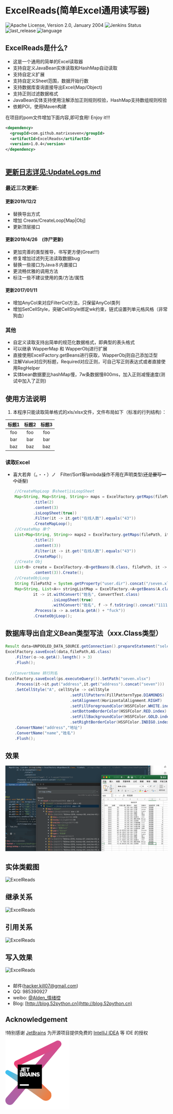 # ExcelReads(简单Excel通用读写器)

![Apache License, Version 2.0, January 2004](https://img.shields.io/github/license/apache/maven.svg?label=License)
![Jenkins Status](https://img.shields.io/badge/build-passing-green)
![last_release](https://img.shields.io/badge/release-1.0.4-green)
![language](https://img.shields.io/badge/language-java-orange.svg)
## ExcelReads是什么?
* 这是一个通用的简单的Excel读取器
* 支持自定义JavaBean实体读取和HashMap自动读取
* 支持自定义扩展
* 支持自定义Sheet范围，数据开始行数
* 支持数据库查询直接导出Excel(Map/Object)
* 支持正则过滤数据格式
* JavaBean实体支持使用注解添加正则规则校验，HashMap支持数组规则校验
* 依赖POI，使用Maven构建

在项目的pom文件增加下面内容,即可食用! Enjoy it!!!
```xml
<dependency>
  <groupId>com.github.matrixseven</groupId>
  <artifactId>ExcelReads</artifactId>
  <version>1.0.4</version>
</dependency>



```

## [更新日志详见:UpdateLogs.md](UPDATELOG.MD)
### 最近三次更新:


#### 更新2019/12/2　
* 替换导出方式
* 增加 Create/CreateLoop[Map|Obj]
* 更新顶层接口

#### 更新2019/4/26　(诈尸更新)
* 更加完善的类型推导，书写更方便(Great!!!)
* 修复增加过滤列无法读取数据bug
* 替换一些接口为Java８内置接口
* 更流畅优雅的调用方法
* 标注一些不建议使用的类/方法/属性

#### 更新2017/01/11
* 增加AnyCol来对应FilterCol方法，只保留AnyCol类列
* 增加SetCellStyle，突破CellStyle绑定wk约束，链式设置列单元格风格（非常狗血）


### 其他
* 自定义读取支持出简单的规范化数据格式，即典型的表头格式
* 可以继承 WapperMap 和 WapperObj进行扩展
* 直接使用ExcelFactory.getBeans进行获取，WapperObj则自己添加泛型
* 注解Value对应列标题，Required对应正则，可自己写正则表达式或者直接使用RegHelper
* 实体bean数据要比hashMap慢，7w条数据慢800ms，加入正则减慢速度(测试中加入了正则)

## 使用方法说明
1. 本程序只能读取简单格式的xls/xlsx文件，文件布局如下（标准的行列结构）：<br>

| 标题1 | 标题2 | 标题3 |
|:-----:|:-----:|:-----:|
|foo    | foo   | foo   |
|bar    | bar   | bar   |
|baz    | baz   | baz   |

### 读取Excel

* 喜大若奔（。・・）ノ　Filter/Sort等lambda操作不用在声明类型(~~还是要写一个泛型~~)
```java
    //CreateMapLoop 多sheet|isLoopSheet
    Map<String, Map<String, String>> maps = ExcelFactory.getMaps(filePath, it -> it.vocSize(1999)
            .title(2)
            .content(3)
            .isLoopSheet(true))
            .Filter(it -> it.get("在线人数").equals("43"))
            .CreateMapLoop();
    //CreateMap 单个
    List<Map<String, String>> maps2 = ExcelFactory.getMaps(filePath, it -> it.vocSize(1999)
            .title(2)
            .content(3))
            .Filter(it -> it.get("在线人数").equals("43"))
            .CreateMap();
    //Create Obj
    List<B> create = ExcelFactory.<B>getBeans(B.class, filePath, it -> it.title(2)
            .content(3)).Create();
    //CreateObjLoop
    String filePath2 = System.getProperty("user.dir").concat("/seven.xlsx");
    Map<String, List<A>> stringListMap = ExcelFactory.<A>getBeans(A.class, filePath2,
            it -> it.withConvert("姓名", ConvertTest.class)
                    .isLoopSheet(true)
                    .withConvert("姓名", f -> f.toString().concat("111111111")))
            .Process(a -> a.setA(a.getA() + "fuck"))
            .CreateObjLoop();
```
## 数据库导出自定义Bean类型写法（xxx.Class类型）
```java
Result data=UNPOOLED_DATA_SOURCE.getConnection().prepareStatement("select * FROM  users_info limit 1000").executeQuery()
ExcelFactory.saveExcel(data,filePath,AS.class)
    .Filter(ｏ->o.getA().length() > 3)
    .Flush();
    
  //ConvertName 转行列名  
ExcelFactory.saveExcel(ps.executeQuery()).SetPath("seven.xlsx")
    .Process(it->it.put("address",it.get("address").concat("seven")))
    .SetCellStyle("A", cellStyle -> cellStyle
                            .setFillPattern(FillPatternType.DIAMONDS)
                            .setAlignment(HorizontalAlignment.RIGHT)
                            .setFillForegroundColor(HSSFColor.WHITE.index)
                            .setBottomBorderColor(HSSFColor.RED.index)
                            .setFillBackgroundColor(HSSFColor.GOLD.index)
                            .setRightBorderColor(HSSFColor.INDIGO.index))
    .ConvertName("address","地址")
    .ConvertName("name","姓名")
    .Flush();
```

 ## 效果
![ExcelReads](效果_.png)
## 实体类截图
![ExcelReads](实体类.png)
## 继承关系
![ExcelReads](关系.png)
## 引用关系
![ExcelReads](引用.png)
## 写入效果
![ExcelReads](write.png)

## 
* 邮件(hacker.kill07@gmail.com)
* QQ: 985390927
* weibo: [@Alden_情绪控](http://weibo.com/Sweets07)
* Blog: [http://blog.52python.cn](http://blog.52python.cn)

## Acknowledgement
!特别感谢 [JetBrains](https://www.jetbrains.com/?from=matrixSeven) 为开源项目提供免费的 [IntelliJ IDEA](https://www.jetbrains.com/idea/?from=matrixSeven) 等 IDE 的授权  
[<img src="jetbrains-variant-3.png" width="200"/>](https://www.jetbrains.com/?from=matrixSeven)
